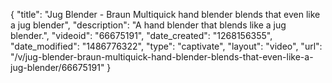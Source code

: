 {
    "title": "Jug Blender - Braun Multiquick hand blender blends that even like a jug blender",
    "description": "A hand blender that blends like a jug blender.",
    "videoid": "66675191",
    "date_created": "1268156355",
    "date_modified": "1486776322",
    "type": "captivate",
    "layout": "video",
    "url": "\/v\/jug-blender-braun-multiquick-hand-blender-blends-that-even-like-a-jug-blender\/66675191"
}